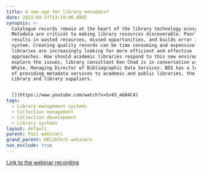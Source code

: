```yaml
---
title: A new age for library metadata?
date: 2023-09-27T13:19:00.000Z
synopsis: >-
  Catalogue records remain at the heart of the library technology ecosystem.
  Metadata are critical to making library resources discoverable. Poor metadata
  results in wasted resources, missed opportunities, and builds error into any
  system. Creating quality records can be time consuming and expensive and
  libraries are increasingly looking for more efficient and effective
  approaches. How should academic libraries respond to this new environment? To
  explore the issues, library consultant Ken Chad is in conversation with Lesley
  Whyte, Managing Director of Bibliographic Data Services. BDS has a long record
  of providing metadata services to academic and public libraries, the British
  Library and library suppliers. 


  [](https://www.youtube.com/watch?v=Sv43_mG84C4)
tags:
  - Library management systems
  - Collection management
  - Collection development
  - Library systems
layout: default
parent: Past webinars
grand_parent: HELibTech webinars
nav_exclude: true
---
```


[Link to the webinar recording](https://www.youtube.com/watch?v=Sv43_mG84C4)

